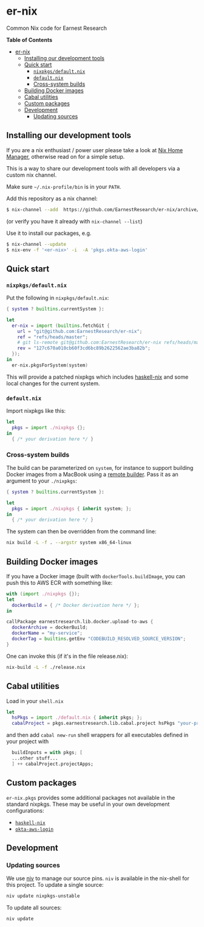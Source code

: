 # er-nix

Common Nix code for Earnest Research

<!-- markdown-toc start - Don't edit this section. Run M-x markdown-toc-refresh-toc -->
**Table of Contents**

- [er-nix](#er-nix)
    - [Installing our development tools](#installing-our-development-tools)
    - [Quick start](#quick-start)
        - [`nixpkgs/default.nix`](#nixpkgsdefaultnix)
        - [`default.nix`](#defaultnix)
        - [Cross-system builds](#cross-system-builds)
    - [Building Docker images](#building-docker-images)
    - [Cabal utilities](#cabal-utilities)
    - [Custom packages](#custom-packages)
    - [Development](#development)
        - [Updating sources](#updating-sources)

<!-- markdown-toc end -->

## Installing our development tools

If you are a nix enthusiast / power user please take a look at [Nix Home Manager](https://nixos.wiki/wiki/Home_Manager), otherwise read on for a simple setup.

This is a way to share our development tools with all developers via a custom nix channel.

Make sure `~/.nix-profile/bin` is in your `PATH`.

Add this repository as a nix channel:

```bash
$ nix-channel --add  https://github.com/EarnestResearch/er-nix/archive/master.tar.gz er-nix
```
(or verify you have it already with `nix-channel --list`)

Use it to install our packages, e.g.
```bash
$ nix-channel --update
$ nix-env -f '<er-nix>' -i  -A 'pkgs.okta-aws-login'
```

## Quick start

### `nixpkgs/default.nix`

Put the following in `nixpkgs/default.nix`:

```nix
{ system ? builtins.currentSystem }:

let
  er-nix = import (builtins.fetchGit {
    url = "git@github.com:EarnestResearch/er-nix";
    ref = "refs/heads/master";
    # git ls-remote git@github.com:EarnestResearch/er-nix refs/heads/master | awk '{ print "rev = \""$1"\";" }'
    rev = "127c670a010cb60f3cd6bc89b2622562ae3ba82b";
  });
in
  er-nix.pkgsForSystem(system)
```

This will provide a patched nixpkgs which includes [haskell-nix](https://github.com/input-output-hk/haskell.nix) and some local changes for the current system.

### `default.nix`

Import nixpkgs like this:

```nix
let
  pkgs = import ./nixpkgs {};
in
  { /* your derivation here */ }
```

### Cross-system builds

The build can be parameterized on `system`, for instance to support building Docker images from a MacBook using a [remote builder](https://github.com/LnL7/nix-docker/#running-as-a-remote-builder).  Pass it as an argument to your `./nixpkgs`:

```nix
{ system ? builtins.currentSystem }:

let
  pkgs = import ./nixpkgs { inherit system; };
in
  { /* your derivation here */ }
```

The system can then be overridden from the command line:

```sh
nix build -L -f . --argstr system x86_64-linux
```

## Building Docker images

If you have a Docker image (built with `dockerTools.buildImage`, you can push this to AWS ECR with something like:

```nix
with (import ./nixpkgs {});
let
  dockerBuild = { /* Docker derivation here */ };
in

callPackage earnestresearch.lib.docker.upload-to-aws {
  dockerArchive = dockerBuild;
  dockerName = "my-service";
  dockerTag = builtins.getEnv "CODEBUILD_RESOLVED_SOURCE_VERSION";
}
```

One can invoke this (if it's in the file release.nix):

```sh
nix-build -L -f ./release.nix
```

## Cabal utilities

Load in your `shell.nix`

```nix
let
  hsPkgs = import ./default.nix { inherit pkgs; };
  cabalProject = pkgs.earnestresearch.lib.cabal.project hsPkgs "your-project-name";
```

and then add `cabal new-run` shell wrappers for all executables defined in your project with

```nix
  buildInputs = with pkgs; [
  ...other stuff...
  ] ++ cabalProject.projectApps;
```

## Custom packages

`er-nix.pkgs` provides some additional packages not available in the standard nixpkgs.  These may be useful in your own development configurations:

* [`haskell-nix`](https://input-output-hk.github.io/haskell.nix/)
* [`okta-aws-login`](https://github.com/EarnestResearch/okta-aws-login)

## Development

### Updating sources

We use [niv](https://github.com/nmattia/niv) to manage our source pins.  `niv` is available in the nix-shell for this project.  To update a single source:

```sh
niv update nixpkgs-unstable
```

To update all sources:

```sh
niv update
```
